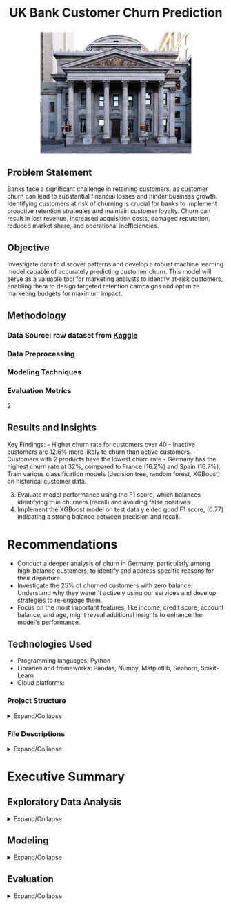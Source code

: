 # <p align="center"> UK Bank Customer Churn Prediction
<p align="center">
  <img src="image.jpg", width="350">

## Problem Statement
Banks face a significant challenge in retaining customers, as customer churn can lead to substantial financial losses and hinder business growth. Identifying customers at risk of churning is crucial for banks to implement proactive retention strategies and maintain customer loyalty. Churn can result in lost revenue, increased acquisition costs, damaged reputation, reduced market share, and operational inefficiencies.

## Objective
Investigate data to discover patterns and develop a robust machine learning model capable of accurately predicting customer churn. This model will serve as a valuable tool for marketing analysts to identify at-risk customers, enabling them to design targeted retention campaigns and optimize marketing budgets for maximum impact.

## Methodology

### Data Source: raw dataset from [Kaggle](https://www.kaggle.com/datasets/mathchi/churn-for-bank-customers)

### Data Preprocessing

### Modeling Techniques


### Evaluation Metrics


2

## Results and Insights

Key Findings:
    - Higher churn rate for customers over 40
    - Inactive customers are 12.6% more likely to churn than active customers.
    - Customers with 2 products have the lowest churn rate
    - Germany has the highest churn rate at 32%, compared to France (16.2%) and Spain (16.7%).
      Train various classification models (decision tree, random forest, XGBoost) on historical customer data.

      
3. Evaluate model performance using the F1 score, which balances identifying true churners (recall) and avoiding false positives.
4. Implement the XGBoost model on test data yielded good F1 score, (0.77) indicating a strong balance between precision and recall.



# Recommendations
- Conduct a deeper analysis of churn in Germany, particularly among high-balance customers, to identify and address specific reasons for their departure.
- Investigate the 25% of churned customers with zero balance. Understand why they weren't actively using our services and develop strategies to re-engage them.
- Focus on the most important features, like income, credit score, account balance, and age, might reveal additional insights to enhance the model's performance.


## Technologies Used

- Programming languages: Python 
- Libraries and frameworks: Pandas, Numpy, Matplotlib, Seaborn, Scikit-Learn 
- Cloud platforms: 



### Project Structure
<details><summary>Expand/Collapse</summary>

1. [File Descriptions](#file-descriptions)
2. [Technologies Used](#technologies-used)
3. [Executive Summary](#executive-summary)
    1. [Exploratory Data Analysis](#exploratory-data-analysis)
       - [Data Cleaning](#data-cleaning)
       - [Variable Analysis and Visualization](#variable-analysis-and-visualization)
    2. [Feature Engineering](#feature-engineering)
    3. [Modeling](#modeling)
       - [Evaluation Metric](#evaluation-metric)
       - [Model 1: Decision Tree](#model-1-decision-tree)
       - [Model 2: Random Forest](#model-2-random-forest)
       - [Model 3: XGBoost](#model-3-xgboost)
       - [Champion Model](#champion-model)
    4. [Evaluation](#evaluation)
       - [Reccomendations](#recommendations)
   
</details>

### File Descriptions

<details><summary>Expand/Collapse</summary>
  
  - [data](https://github.com/aprilhong/bankchurn/tree/main/data) : folder containing all data files
  - **churn_data.csv**: raw dataset from [Kaggle](https://www.kaggle.com/datasets/mathchi/churn-for-bank-customers)
  - [models](https://github.com/aprilhong/bankchurn/tree/main/models) : folder containing all model files
    - **tree_cv_model.pickle, rf_cv_model.pickle**, **xgb_cv_model.pickle** 
    - **model_results_table.csv** : summary table of scoring metrics from all models
    - **xgb_decision_tree.png** : decision tree output from xgb prediction on test data. 
  - [bankchurn.ipynb](https://github.com/aprilhong/bankchurn/blob/main/bankchurn.ipynb) - notebook will full analysis
  - [requirements.txt](https://github.com/aprilhong/bankchurn/blob/main/requirements.txt) : set up to install all listed packages in the development environment
  - [results_table.py](https://github.com/aprilhong/bankchurn/blob/main/results_table.py) : module to create a table from model's evaluation metrics.
</details>



# Executive Summary

  
## Exploratory Data Analysis
<details><summary>Expand/Collapse</summary>
The dataset is from [Kaggle](https://www.kaggle.com/datasets/mathchi/churn-for-bank-customers) and stores information for 10,000 bank customers, with each customer represented by a row and 14 features in separate columns. This totals 140,000 data points.

![image](https://github.com/aprilhong/bankchurn/assets/78663820/691081c9-49de-40b0-ae8e-e051f6b94006)

The information includes:
- **Customer details**: A unique ID, Surname, Gender, and Age.
- **Account details**: A unique Row Number, Credit Score, Account Balance, and Estimated Salary.
- **Banking activity**: The number of products the customer has (e.g., checking, savings, loans), whether they have a credit card, and their account activity status (active member or not).
- **Outcome**: Whether the customer has left the bank (Exited). This is the key piece of information we're trying to understand.

There are two main types of features: numeric and categorical
- 7 numeric features: RowNumber, CustomerId ,CreditScore, Age, Tenure, Balance, EstimatedSalary
- 7 categorical features: Surname, Gender, Geography, NumOfProducts, HasCrCard, IsActiveMember, Exited.

### Dropping features
  - The **CustomerId** and **Surname** variable has sensitive customer data and should be removed to maintain confidentally. 
  - **Gender** should also be removed as it would be discrimatory to offer promotions based on gender.
  - **RowNumber** can also be removed has it is just a counter.

The new shape after dropping these features are (10000,10). 

![image](https://github.com/aprilhong/bankchurn/assets/78663820/b14a1a4b-c1d3-481c-b642-8d083ed23abe)


### Descriptive Statistics

![image](https://github.com/aprilhong/bankchurn/assets/78663820/50003524-a5cc-4789-a8dd-9818ac75568f)
- **Credit scores** range from 350 to 850 with an average of 650.
- The typical customer is around **38 years old**, with ages ranging from 18 to 92.
- Customers have been with the bank for an average of **5 years (tenure)**.
- Account **balances** vary greatly, from zero up to $250,000.
- Customers' estimated salaries show a broad range, falling between $11.58 and $199,000.

### Data Cleaning
There are **no missing or duplicated** data but there are **outliers** for **Credit Score** and **Age** features. 

![image](https://github.com/aprilhong/bankchurn/assets/78663820/7bfe3a5e-16a0-4390-b3bb-0b7b3b412905)

- There are about 15 customers with credit scores below 383
- and a sizeable group (359 customers) over the age of 62. 

### Variable Analysis and Visualization

#### `Exited`
Start by checking the class imbalance for Exited since it is a categorical reponse variable.

<img src="https://github.com/aprilhong/bankchurn/assets/78663820/c0ce1751-efc6-40a0-b4fc-a71ba539e619" width="350" >


- Out of 10,000 customers, a little over 2,000 (20.37%) have churned. This means that the bank retains a bit less than 80% of its customers.
- While a perfect 50-50 split between churning and retained customers is ideal, an 80-20 split is still considered workable for the analysis.
- This suggests that there's a good base of loyal customers to build on and target for further growth.

#### `Age`

<img src="https://github.com/aprilhong/bankchurn/assets/78663820/d693e2bd-97e4-4650-8ead-9b163d6581d3" width="400" >

- While **30-40 year olds** make up the largest age group,
- The highest number of exits (around 700) came from the **40-50 age** bracket.
- This suggests a higher churn rate for customers over 40 compared to those under 40.

Let's check the average customer balance across the age groups

<img src="https://github.com/aprilhong/bankchurn/assets/78663820/139d66ca-a226-465a-845a-5607f6aa95ee" width="500" >

- Customers under 90 who remained had an average balance under $80,000.
- Conversely, customers under 90 with balances **exceeding $90,000 have exited**.
- Do benefits decrease after reaching $90,000 in accumulated balance?

#### `Balance`

<img src="https://github.com/aprilhong/bankchurn/assets/78663820/0a424ca4-a2ce-4bc8-b859-be3626e90b49" width="500" >

- A significant portion (over 3,500 or 35%) of customers have **zero balance**.
- Interestingly, a **quarter** (around 500) of those with zero balance **have exited**.
- Notably, this represents a large portion (around 25%) of all exiting customers (2,037), suggesting a potential link between zero balance and customer churn.

Let's filter out customers with zero balance and plot them against other features.

![image](https://github.com/aprilhong/bankchurn/assets/78663820/78fe69b1-2881-4e13-acca-526da461f0ac)

Here's a breakdown of the 500 customers who exited with zero balance:
- **Short Tenure**: Roughly 28% left within the first two years of opening their account. This suggests they might not have found the value they were looking for early on.
- **Millennial Focus**: Around 40%  were between 30 and 40 years old. This age group may have different banking needs or priorities compared to other demographics.
- **Limited Engagement**: Over 60%  only had one product with the bank. This indicates they might not have been fully utilizing the bank's offerings.
- **Credit Card Users**: More than 60% had a credit card. This doesn't necessarily explain their exit, but it could be a factor to consider.
- **Inactive Accounts**: Over 60%  were not actively using their account. This inactivity could be a reason for the account closure or a sign of dissatisfaction.

#### `Active Members`

<img src="https://github.com/aprilhong/bankchurn/assets/78663820/dbcaf48f-fe6a-4ceb-adaf-db2d6f5a8244" width="350" >

- **Active customers** churn at a rate of 14.3%.
- **Inactive customers** churn at a rate of 26.9%.
- This is 12.6 percentage points higher than the churn rate for active customers.
- In other words, inactive customers are 12.6% more likely to churn than active customers.

#### `Number Of Products`

<img src="https://github.com/aprilhong/bankchurn/assets/78663820/baaa0c25-6f4f-4df8-b56c-ac43cf80f2a5" width="350" >

- Customers can have up to 4 products 
- The data shows a clear connection between the number of products a customer holds and their likelihood of churning.
- Over half of customers have only **1 product**, and this group also has the highest number of churned customers (1409). This suggests they might not be finding enough value in the single product to justify staying.
- Customers with **2 products** (45.9% of the base) have the lowest churn rate (7.6% or 348 customers). This indicates that having a couple of products increases engagement and loyalty.
- Customers with **3 or 4 products** (a combined 3.26% of the base) have a very high churn rate (82.7% or all churned for 4 products). This suggests these customers might be overwhelmed by too many options or have niche needs not being met.
- These findings suggest that offering the right bundle of products can significantly impact customer retention.
- It might be beneficial to explore why customers with 3 or 4 products churn and tailor product recommendations for those with only 1 product.

#### `Geography`

<img src="https://github.com/aprilhong/bankchurn/assets/78663820/c0b788d0-49b0-435c-9f0e-47bc29c116f0" width="350" >

- The customer base comes from three European countries: **France, Germany, and Spain**. 
- France holds the majority with 5,014 customers, making up over half of the total.
- The remaining customers are distributed relatively evenly between Germany (2,509) and Spain (2,477).
- Germany and France has **similar number of customers churns** but interestingly, churn rates vary across these regions.
- Germany has the **highest churn rate** at 32.4%
- France and Spain experience churn rates around 16.2% and 16.7% respectively.

Let's check customer balance for each country to gain additional insight

<img src="https://github.com/aprilhong/bankchurn/assets/78663820/37421f4f-91bf-4afe-95aa-e9937a90c4e1" width="350" >

- Customers who churned in France and Spain took an average balance of **$71,000 and $73,000**, respectively.
- However, in Germany, churned customers took an average of nearly twice that amount, at **$120,000**. This suggests that German churned customers are leaving with a significantly higher balance compared to France and Spain.
- It's also worth noting that Germany has the highest churn rate at 32%, compared to France (16.2%) and Spain (16.7%).
- This could indicate that Germany is losing a higher proportion of customers with larger balances.
- Further investigation into the reasons behind churn in Germany might be beneficial to mitigate customer losses and the associated revenue impact.

Let's look at the distribution of customers balance across these countries.

<img src="https://github.com/aprilhong/bankchurn/assets/78663820/6a5b9ecf-e134-487b-a312-fade39acc59a" width="350" >

- France and Spain: Around **half of the customers** in these countries maintain **zero balances**. Among those with balances (likely the more profitable customers),they take an average of $71,000 - $73,000 with them when they churn.
- Germany: While Germany has a smaller overall customer base, it's customers, either remaining or churned, have much higher average balances of around $120,000. 

- **Focus on Germany**:  These findings highlight the importance of prioritizing improvements in Germany's customer service or product offerings. By addressing the reasons behind churn in Germany, the bank can potentially retain more high-value customers and mitigate significant revenue losses.

#### `Credit Score`

According to FICO, the credit score rating as categorized as follows
- Very poor: 300 to 579
- Fair: 580 to 669
- Good: 670 to 739
- Very good: 740 to 799
- Excellent: 800 to 850

Hence, I've created a new feature `CreditRating` by grouping the scores to better visualize the data.

<img src="https://github.com/aprilhong/bankchurn/assets/78663820/8f0117e0-128f-4acc-a2cf-09c1f42824e5" width="400" >

- The highest number of churned customers falls within the **Fair** credit rating category, with approximately 2646 customers.
- Customers with "Very Poor" credit scores also show a significant churn rate, with roughly 520 customers leaving the company.
- The number of churned customers drops for customers with higher credit ratings
  - **Very Good** has around 252 churned customers.
  - **Excellent** has the **lowest number of churned** customers at ~128

The churn rate calculated for each rating group are as follows
  - **Very Poor: 22.0%**
  - Fair: 20.6%
  - Good: 18.6%
  - Very Good: 20.6%
  - **Excellent: 19.5%**

Surprisingly, credit rating does not have a clear correlation with churn rate.
- Although, customers with a Fair credit rating churned the most, it's 20.6% churn rate is very close to all those for other ratings.
- Even the highest credit rating, Excellent, has a churn rate of 19.5%.
- This suggests that customers with good credit scores are just as likely to churn as those with poor credit scores.

#### `Credit Card`

<img src="https://github.com/aprilhong/bankchurn/assets/78663820/48276029-8458-44f0-9c7a-346b2f28e0a1" width="350" >

- Although the number of churned customers with credit cards is more than double those without cards, both groups have very similar churn rates.
- Among customers **with a credit card**, 1,424 out of 7055 have churned, resulting in a **20.2% churn rate**
- Similarly, for customers **without a credit card**, 613 out of 2,495 haved churned, representing a **20.8% churn rate**
- While the churn rates are slightly different, the **difference is minimal**

#### `Estimated Salary`

<img src="https://github.com/aprilhong/bankchurn/assets/78663820/06d08ef2-52d0-4d98-a927-6c40f4323e1a" width="500" >

- The salary range seems to be evenly spread across the customer base ("uniform distribution"). This means there aren't any specific salary brackets with a higher concentration of customers.
- Regardless of salary range, approximately 25% of customers churn (around 250 customers). This suggests that churn might be driven by factors other than salary.

#### `Tenure`

<img src="https://github.com/aprilhong/bankchurn/assets/78663820/1f458da6-5503-4fe3-bb66-4915d9f1e532" width="500" >

- Tenure seems to be evenly distributed across the customer base ("uniform distribution"). Interestingly, the number of customer churns stays relatively consistent at around 200 people every year, except for the first and tenth years.
- Unlike other years, both year 1 and year 10 have a lower churn rate, with only around 100 customers churning in each of these years.

To understand the reasons behind the lower churn rates in year 1 and year 10, it would be beneficial to:
- Year 1 Retention: Investigate what the bank might be doing well to retain customers in the first year. It could be strong onboarding processes, competitive introductory offers, or meeting the initial needs of new customers effectively.
- Year 10 Loyalty: Explore why customers reach a decade with the bank and why they churn at a lower rate then. Possible explanations include established loyalty programs, inertia (less likely to switch after a long tenure), or the bank effectively catering to the needs of long-term customers.


## Feature Engineering

### Feature Transformation
The Geography feature needs to be encoded first.

![image](https://github.com/aprilhong/bankchurn/assets/78663820/93b42fb3-8276-4b8d-af36-ce501b9b9be5)


### Correlation Matrix
<img src="https://github.com/aprilhong/bankchurn/assets/78663820/60c640c0-53af-4fb8-8065-2a35905b17f8" width="600" >

Positive Correlations
- 0.37: Geography_Germany & Balance
- 0.32: Exited & Age
- 0.17: Exited & Geography_Germany
- 0.11: Exited & Balance

Negative Correlations
- -0.32: NumofProducts & Balance
- -0.16: Exited & IsActiveMember
- -0.13: Exited & NumOfProducts
- -0.10: Exited & Geography_France

### Features Selected
- Target: Exited
- Predictive: Age, CreditScore, HasCrCard, IsActiveMember, Geography_Germany, Geography_France, Geography_Spain, Balance, NumOfProducts, EstimatedSalary,
</details>

## Modeling
<details><summary>Expand/Collapse</summary>

The objective is to build a model that predict whether a customer is likely to churn. This will be done by training various classification models, including decision tree, random forest, and xgboost, on our existing data. The model with the best performance, measured by F1 score, will be chosen as the winner. This winning model will then be used to predict churn on new, unseen data.

### Evaluation Metric
In predicting customer churn, the model can make two types of mistakes:

- **False positive**: The model predicts a customer will leave (churn) but they stay. This might lead to unnecessary efforts to retain the customer.
- **False negative**: The model predicts a customer will stay but they end up leaving. This can be more costly, as the bank misses the chance to intervene.
Since it's more critical to avoid missing churned customers, focusing on recall (catching churners) seems ideal. However, prioritizing recall alone could lead the model to mistakenly predict churn for many customers who wouldn't actually leave. This would result in the bank wasting resources on unnecessary customer retention efforts.

To strike a balance, the **F1 score** is a better metric to use. It considers both recall and precision (correctly identifying non-churners), giving a more accurate picture of the model's performance. 



### Split Data into training and testing dataset
Note on outliers: Since the models used are variations of the decision tree algorithms which is able to handle outliers easily. The outliers will not be removed from the dataset. 

<img src="https://github.com/aprilhong/bankchurn/assets/78663820/5ffb5a79-621b-432e-af94-d728d5233487" width="600" >

Both the X and y variables are separated and the data is split 75% for training and 25% for testing. To maintain the class imbalance in the training and testing datasets, stratify was set equal to y. A random state of 38 was selected for reproducibiliy purposes. 

### Model 1 Decision Tree 
The decision tree model serves as the baseline to compare the performance of more complex models like random forest and xgboost. The F1 score of the decision tree becomes a baseline that the other models need to surpass to be considered an improvement.

#### The scores for the baseline model are as follows

<img src="https://github.com/aprilhong/bankchurn/assets/78663820/4d759b33-aa62-4e1f-b631-418e22d67506" width="500" >

- Precision: Of all positive predictions, 46.7% prediction are true positive.
- Recall: Of all real positive cases, 48.3% are predicted positive.
- **F1 Score**: the test set's harmonic mean is **47.5%**
- Accuracy: Of all cases in test set, 78.3% are predicted true positive or true negative.

#### Confusion Matrix

<img src="https://github.com/aprilhong/bankchurn/assets/78663820/4e053853-cdde-436b-9fd0-9f651d81ae24" width="350" >

- True Positives of (246): These are the customers the model correctly identified as churning (Exited = 1). 
- False Negatives (263): These are the customers the model incorrectly classified as not churning (Exited = 0) but actually churned.
- True Negatives (1711): These are the customers the model correctly identified as not churning (Exited = 0)
- False Positives (280): These are the customers the model incorrectly classified as churning (Exited = 1) but did not churn.

#### Feature Importance
When building the decision tree, the algorithm considers all features and chooses the one that results in the biggest decrease in Gini impurity after splitting the data. This decrease in impurity reflects how well that feature separates the data into classes relevant to the target variable (Exited).

<img src="https://github.com/aprilhong/bankchurn/assets/78663820/1c920e88-e27c-4c89-8d1c-f3e818136af0" width="500" >

The top 3 features based on gini impurity are **Age, Estimated Salary, and Balance**. 
- Age is responsible for 22% of overall reduction of gini impurity in the model
- EstimatedSalary is responsible for 17% of overall reduction of gini impurity in the model
- Balance is responsible for 17% of overall reduction of gini impurity in the model

#### Baseline Model Evaluation Score
An F1 score of **0.475** is considered **poor** in machine learning classification tasks, hence, the next task is to tune the decision tree.

### Tuned Decision Tree
After fitting the training data to the GridSearch CV object, the best parameters were 
- max_depth: 10,
- min_samples_lea: 15
- min_samples_split: 2

#### Tuned Decision Tree Model Evaluation Score

<img src="https://github.com/aprilhong/bankchurn/assets/78663820/8e6f36f4-5f3a-4fd5-b97b-1daf20ad3933" width="500" >

Tuning the decision tree increased F1 from 47% to 56%. Which is an improvement but still not great. Let's consider the random forest model next.

### Model 2 Random Forest 
This model builds multiple decision trees and aggregates their predictions, often leading to better performance and reduced overfitting compared to a single decision tree.

After fitting the training data to the GridSearch CV object, the best parameters were 
- max_depth: None
- max_features: 4
- min_samples_leaf: 3
- min_samples_split: 2
- n_estimators: 150

#### Model Evaluation Score

<img src="https://github.com/aprilhong/bankchurn/assets/78663820/c6d9525c-a936-4b69-9df6-e34003418ce5" width="500" >

The random forest model obtained an F1 score of 0.605, which is the highest thus far. But maybe we can do better, let's check out XGBoost.


### Model 3 XGBoost 
XGBoost is another powerful gradient boosting algorithm that might be effective for churn prediction. It can handle complex data relationships and potentially improve F1 score.

After fitting the training data to the GridSearch CV object, the best parameters were 
-learning_rate: 0.2
- max_depth: 6
- min_child_weight: 2
- n_estimators: 125

#### Model Evaluation Score

<img src="https://github.com/aprilhong/bankchurn/assets/78663820/56443e97-1ddc-4384-82ed-746602b5b8c7" width="500" >

The F1 score of 0.606 from this model is only a minimal improvement to the 0.605 from the random forest model. 

### Champion Model
Out of the 3 models **XGBoost** has the highest F1 score; therefore, it will be our champion model to predict on the test data.

#### Use XGBoost Classifer to predict on the test data
<img src="https://github.com/aprilhong/bankchurn/assets/78663820/1f0cfad8-ffa3-47da-9f57-3c723cd8f5d9" width="400">


#### Confusion Matrix
<img src="https://github.com/aprilhong/bankchurn/assets/78663820/c955c377-3b2e-4f4f-8cf8-8f4493e3ac48" width="350">

- Of the 2500 test samples, 509 customers left and the model correctly predicted 345 of the customers
- When the model makes an error, it's typically Type II error giving a false negative, which fails to predict that customer will leave.

#### Feature Importance
<img src="https://github.com/aprilhong/bankchurn/assets/78663820/edda5343-85b4-4701-9523-f4f53da0fe0d" width="400">

From the model, Estimated Salary, CreditScore, Balance, and Age are the the most importance features for predicting customer churn.
</details>

## Evaluation
<details><summary>Expand/Collapse</summary>
<img src="https://github.com/aprilhong/bankchurn/assets/78663820/f388a624-60d6-4e25-bb74-11b3d0a976a9" width="400">

- The F1 scores from all models are ranked in descending order and the the XGBoost score on the test data ranks the highest at 0.77
- An F1 score of 0.77 is considered good in machine learning classification tasks. This indicates that our model is performing well at balancing precision and recall when predicting churn (Exited variable) for the customers.
- Compared to the previous F1 scores of 0.475 and 0.56, this is a significant improvement. It suggests that tuning the decision tree and exploring other algorithms/features, have been effective.

#### Recommendations

From the data analysis, Germany is losing a higher proportion of customers with larger balances. Further investigation into the reasons behind churn in Germany might be beneficial to mitigate customer losses and the associated revenue impact.

A quarter of lost customers had no account balance, suggesting they might not have been actively using our services. The bank can explore following actions. 
  - Bundled Packages: Create package deals that offer multiple products at a discounted rate, encouraging them to explore different services.
  - Re-Engagement Campaigns: Reach out to inactive accounts with targeted email or mobile notifications. Offer incentives for re-activation, like account bonuses or discounts on financial products.
  - Identify Reasons for Inactivity: Conduct surveys or polls to understand why accounts become inactive. This can help address underlying issues and improve overall customer experience.
  - Targeted Onboarding: Millennials value personalization. Develop onboarding experiences that cater to their age group's needs. Offer financial literacy resources, budgeting tools, and goal-setting features to show immediate value.

### Future Improvements

We built a model using most features. To potentially improve its F1 score, we can try simplifying it by removing less important features. We can also explore creating new features from the existing ones, like combining income and age into a financial maturity score. Focusing on the most important features, like income, credit score, account balance, and age, might reveal additional insights to enhance the model's performance.
</details>


